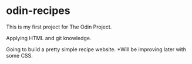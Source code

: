 # odin-recipes

This is my first project for The Odin Project.

Applying HTML and git knowledge.

Going to build a pretty simple recipe website.
    *Will be improving later with some CSS.